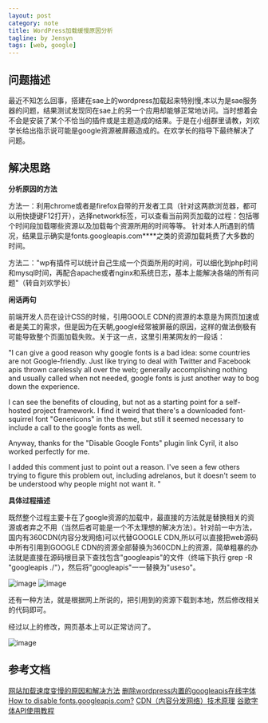 ```yaml
---
layout: post
category: note
title: WordPress加载缓慢原因分析
tagline: by Jensyn
tags: [web, google]
---
```

## 问题描述
最近不知怎么回事，搭建在sae上的wordpress加载起来特别慢,本以为是sae服务器的问题，结果测试发现同在sae上的另一个应用却能够正常地访问。当时想着会不会是安装了某个不恰当的插件或是主题造成的结果。于是在小组群里请教，刘欢学长给出指示说可能是google资源被屏蔽造成的。在欢学长的指导下最终解决了问题。

## 解决思路

**分析原因的方法**

方法一：利用chrome或者是firefox自带的开发者工具（针对这两款浏览器，都可以用快捷键F12打开），选择network标签，可以查看当前网页加载的过程：包括哪个时间段加载哪些资源以及加载每个资源所用的时间等等。
针对本人所遇到的情况，结果显示确实是fonts.googleapis.com****之类的资源加载耗费了大多数的时间。


方法二："wp有插件可以统计自己生成一个页面所用的时间，可以细化到php时间和mysql时间，再配合apache或者nginx和系统日志，基本上能解决各端的所有问题"（转自刘欢学长）

**闲话两句**

前端开发人员在设计CSS的时候，引用GOOLE CDN的资源的本意是为网页加速或者是美工的需求，但是因为在天朝,google经常被屏蔽的原因，这样的做法倒极有可能导致整个页面加载失败。关于这一点，这里引用某网友的一段话：

"I can give a good reason why google fonts is a bad idea: some countries are not Google-friendly. Just like trying to deal with Twitter and Facebook apis thrown carelessly all over the web; generally accomplishing nothing and usually called when not needed, google fonts is just another way to bog down the experience.

I can see the benefits of clouding, but not as a starting point for a self-hosted project framework. I find it weird that there's a downloaded font-squirrel font "Genericons" in the theme, but still it seemed necessary to include a call to the google fonts as well.

Anyway, thanks for the "Disable Google Fonts" plugin link Cyril, it also worked perfectly for me.

I added this comment just to point out a reason. I've seen a few others trying to figure this problem out, including adrelanos, but it doesn't seem to be understood why people might not want it. 
"

**具体过程描述**

既然整个过程主要卡在了google资源的加载中，最直接的方法就是替换相关的资源或者弃之不用（当然后者可能是一个不太理想的解决方法）。针对前一中方法，国内有360CDN(内容分发网络)可以代替GOOGLE CDN,所以可以直接把web源码中所有引用到GOOGLE CDN的资源全部替换为360CDN上的资源，简单粗暴的办法就是直接在源码根目录下查找包含"googleapis"的文件（终端下执行 grep -R "googleapis ./"），然后将"googleapis"一一替换为"useso"。

![image](https://github.com/Jensyn/FAQ/raw/master/images/why-wp-load-slowly/grep-r-fonts-google.png)
![image](https://github.com/ButBueatiful/dotvim/raw/master/screenshots/vim-screenshot.jpg)

还有一种方法，就是根据网上所说的，把引用到的资源下载到本地，然后修改相关的代码即可。

经过以上的修改，网页基本上可以正常访问了。

![image](https://github.com/Jensyn/FAQ/blob/gh-pages/images/why-wp-load-slowly/result.png)

## 参考文档

[网站加载速度变慢的原因和解决方法](http://www.zhuji91.com/wangzhanjiazaisudu)
[删除wordpress内置的googleapis在线字体 ](http://blog.motea.org/29.html)
[How to disable fonts.googleapis.com?](http://wordpress.org/support/topic/how-to-disable-fontsgoogleapiscom)
[CDN（内容分发网络）技术原理](http://kb.cnblogs.com/page/121664/)
[谷歌字体API使用教程](http://www.chinaz.com/web/2010/0604/117757.shtml)

